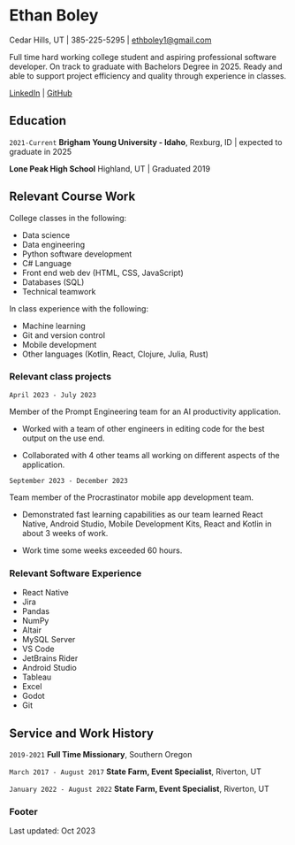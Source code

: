
# Ethan Boley

Cedar Hills, UT | 385-225-5295 | ethboley1@gmail.com

Full time hard working college student and aspiring professional software developer. On track to graduate with Bachelors Degree in 2025. Ready and able to support project efficiency and quality through experience in classes. 

<div id="webaddress">
<a href="https://www.linkedin.com/in/ethan-boley-a8b466284/">LinkedIn</a>
| <a href="https://github.com/ethanboley">GitHub</a>
</div>


## Education

`2021-Current`
__Brigham Young University - Idaho__, Rexburg, ID | expected to graduate in 2025

__Lone Peak High School__ Highland, UT | Graduated 2019

## Relevant Course Work

College classes in the following: 
- Data science
- Data engineering 
- Python software development 
- C# Language
- Front end web dev (HTML, CSS, JavaScript)
- Databases (SQL)
- Technical teamwork

In class experience with the following: 
- Machine learning
- Git and version control
- Mobile development
- Other languages (Kotlin, React, Clojure, Julia, Rust)


### Relevant class projects

`April 2023 - July 2023`

Member of the Prompt Engineering team for an AI productivity application. 

- Worked with a team of other engineers in editing code for the best output on the use end. 

- Collaborated with 4 other teams all working on different aspects of the application. 

`September 2023 - December 2023`

Team member of the Procrastinator mobile app development team. 

- Demonstrated fast learning capabilities as our team learned React Native, Android Studio, Mobile Development Kits, React and Kotlin in about 3 weeks of work. 

- Work time some weeks exceeded 60 hours. 

### Relevant Software Experience

- React Native
- Jira
- Pandas
- NumPy
- Altair
- MySQL Server
- VS Code
- JetBrains Rider
- Android Studio
- Tableau
- Excel
- Godot
- Git

## Service and Work History


`2019-2021`
__Full Time Missionary__, Southern Oregon


`March 2017 - August 2017`
__State Farm, Event Specialist__, Riverton, UT


`January 2022 - August 2022`
__State Farm, Event Specialist__, Riverton, UT

### Footer

Last updated: Oct 2023



